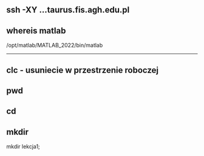 ssh -XY ...taurus.fis.agh.edu.pl
-----------------------------------
whereis matlab
-----------------------------------
/opt/matlab/MATLAB_2022/bin/matlab



---------------------------------------
clc - usuniecie w przestrzenie roboczej
---
pwd
---
cd
----
mkdir
-----

mkdir lekcja1;
